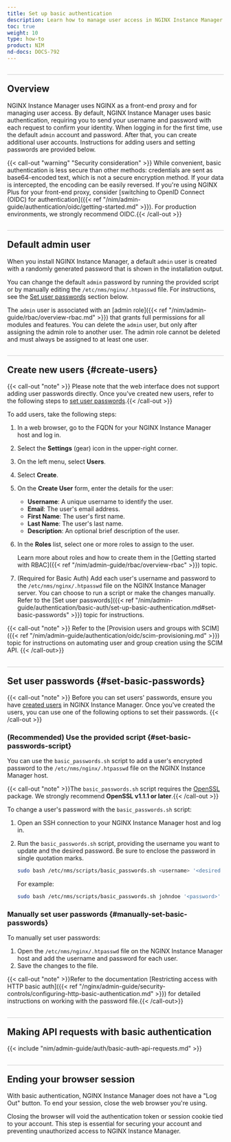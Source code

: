 ```yaml
---
title: Set up basic authentication
description: Learn how to manage user access in NGINX Instance Manager using basic authentication with NGINX as a front-end proxy. This guide covers first-time login, creating additional users, and setting passwords.
toc: true
weight: 10
type: how-to
product: NIM
nd-docs: DOCS-792
---
```


<style>
h2 {
  border-top: 1px solid #ccc;
  padding-top:20px;
}
</style>

## Overview

NGINX Instance Manager uses NGINX as a front-end proxy and for managing user access. By default, NGINX Instance Manager uses basic authentication, requiring you to send your username and password with each request to confirm your identity. When logging in for the first time, use the default `admin` account and password. After that, you can create additional user accounts. Instructions for adding users and setting passwords are provided below.

{{< call-out "warning" "Security consideration" >}} While convenient, basic authentication is less secure than other methods: credentials are sent as base64-encoded text, which is not a secure encryption method. If your data is intercepted, the encoding can be easily reversed. If you're using NGINX Plus for your front-end proxy, consider [switching to OpenID Connect (OIDC) for authentication]({{< ref "/nim/admin-guide/authentication/oidc/getting-started.md" >}}). For production environments, we strongly recommend OIDC.{{< /call-out >}}

## Default admin user

When you install NGINX Instance Manager, a default `admin` user is created with a randomly generated password that is shown in the installation output.

You can change the default `admin` password by running the provided script or by manually editing the `/etc/nms/nginx/.htpasswd` file. For instructions, see the [Set user passwords](#set-basic-passwords) section below.

The `admin` user is associated with an [admin role]({{< ref "/nim/admin-guide/rbac/overview-rbac.md" >}}) that grants full permissions for all modules and features. You can delete the `admin` user, but only after assigning the admin role to another user. The admin role cannot be deleted and must always be assigned to at least one user.

## Create new users {#create-users}

{{< call-out "note" >}} Please note that the web interface does not support adding user passwords directly. Once you've created new users, refer to the following steps to [set user passwords](#set-basic-passwords).{{< /call-out >}}

To add users, take the following steps:

1. In a web browser, go to the FQDN for your NGINX Instance Manager host and log in.
1. Select the **Settings** (gear) icon in the upper-right corner.
1. On the left menu, select **Users**.
1. Select **Create**.
1. On the **Create User** form, enter the details for the user:

   - **Username**: A unique username to identify the user.
   - **Email**: The user's email address.
   - **First Name**: The user's first name.
   - **Last Name**: The user's last name.
   - **Description**: An optional brief description of the user.

1. In the **Roles** list, select one or more roles to assign to the user.

   Learn more about roles and how to create them in the [Getting started with RBAC]({{< ref "/nim/admin-guide/rbac/overview-rbac" >}}) topic.

1. (Required for Basic Auth) Add each user's username and password to the `/etc/nms/nginx/.htpasswd` file on the NGINX Instance Manager server. You can choose to run a script or make the changes manually. Refer to the [Set user passwords]({{< ref "/nim/admin-guide/authentication/basic-auth/set-up-basic-authentication.md#set-basic-passwords" >}}) topic for instructions.

{{< call-out "note" >}} Refer to the [Provision users and groups with SCIM]({{< ref "/nim/admin-guide/authentication/oidc/scim-provisioning.md" >}}) topic for instructions on automating user and group creation using the SCIM API. {{< /call-out>}}


## Set user passwords {#set-basic-passwords}

{{< call-out "note" >}}
Before you can set users' passwords, ensure you have [created users](#create-users) in NGINX Instance Manager. Once you've created the users, you can use one of the following options to set their passwords.
{{< /call-out >}}

### (Recommended) Use the provided script {#set-basic-passwords-script}

You can use the `basic_passwords.sh` script to add a user's encrypted password to the `/etc/nms/nginx/.htpasswd` file on the NGINX Instance Manager host.

{{< call-out "note" >}}The `basic_passwords.sh` script requires the [OpenSSL](https://www.openssl.org) package. We strongly recommend **OpenSSL v1.1.1 or later**.{{< /call-out >}}

To change a user's password with the `basic_passwords.sh` script:

1. Open an SSH connection to your NGINX Instance Manager host and log in.
2. Run the `basic_passwords.sh` script, providing the username you want to update and the desired password. Be sure to enclose the password in single quotation marks.

    ```bash
    sudo bash /etc/nms/scripts/basic_passwords.sh <username> '<desired password>'
    ```

    For example:

    ```bash
    sudo bash /etc/nms/scripts/basic_passwords.sh johndoe '<password>'
    ```

### Manually set user passwords {#manually-set-basic-passwords}

To manually set user passwords:

1. Open the `/etc/nms/nginx/.htpasswd` file on the NGINX Instance Manager host and add the username and password for each user.
2. Save the changes to the file.

{{< call-out "note" >}}Refer to the documentation [Restricting access with HTTP basic auth]({{< ref "/nginx/admin-guide/security-controls/configuring-http-basic-authentication.md" >}}) for detailed instructions on working with the password file.{{< /call-out>}}

## Making API requests with basic authentication

{{< include "nim/admin-guide/auth/basic-auth-api-requests.md" >}}

## Ending your browser session

With basic authentication, NGINX Instance Manager does not have a "Log Out" button. To end your session, close the web browser you're using.

Closing the browser will void the authentication token or session cookie tied to your account. This step is essential for securing your account and preventing unauthorized access to NGINX Instance Manager.
